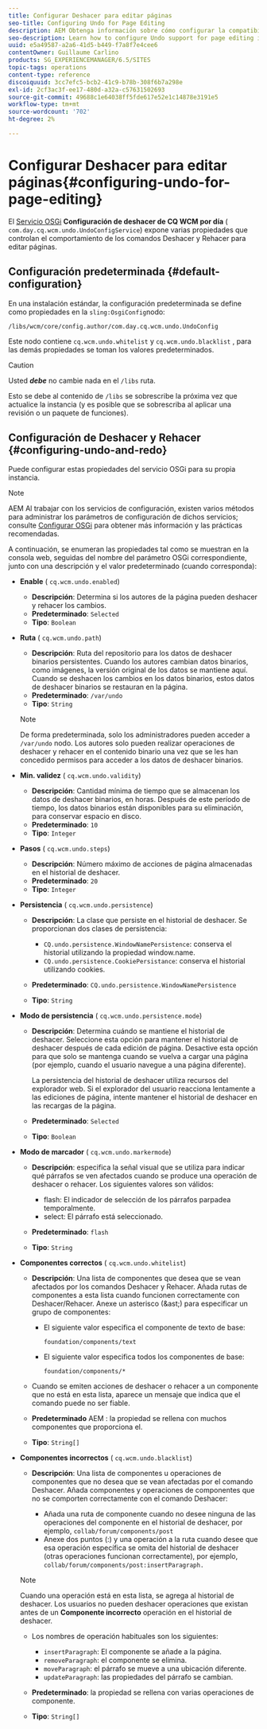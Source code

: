 ```yaml
---
title: Configurar Deshacer para editar páginas
seo-title: Configuring Undo for Page Editing
description: AEM Obtenga información sobre cómo configurar la compatibilidad con Deshacer para la edición de páginas en la.
seo-description: Learn how to configure Undo support for page editing in AEM.
uuid: e5a49587-a2a6-41d5-b449-f7a8f7e4cee6
contentOwner: Guillaume Carlino
products: SG_EXPERIENCEMANAGER/6.5/SITES
topic-tags: operations
content-type: reference
discoiquuid: 3cc7efc5-bcb2-41c9-b78b-308f6b7a298e
exl-id: 2cf3ac3f-ee17-480d-a32a-c57631502693
source-git-commit: 49688c1e64038ff5fde617e52e1c14878e3191e5
workflow-type: tm+mt
source-wordcount: '702'
ht-degree: 2%

---
```


# Configurar Deshacer para editar páginas{#configuring-undo-for-page-editing}

El [Servicio OSGi](/help/sites-deploying/configuring-osgi.md)  **Configuración de deshacer de CQ WCM por día** ( `com.day.cq.wcm.undo.UndoConfigService`) expone varias propiedades que controlan el comportamiento de los comandos Deshacer y Rehacer para editar páginas.

## Configuración predeterminada {#default-configuration}

En una instalación estándar, la configuración predeterminada se define como propiedades en la `sling:OsgiConfig`nodo:

`/libs/wcm/core/config.author/com.day.cq.wcm.undo.UndoConfig`

Este nodo contiene `cq.wcm.undo.whitelist` y `cq.wcm.undo.blacklist` , para las demás propiedades se toman los valores predeterminados.

>[!CAUTION]
>
>Usted ***debe*** no cambie nada en el `/libs` ruta.
>
>Esto se debe al contenido de `/libs` se sobrescribe la próxima vez que actualice la instancia (y es posible que se sobrescriba al aplicar una revisión o un paquete de funciones).

## Configuración de Deshacer y Rehacer {#configuring-undo-and-redo}

Puede configurar estas propiedades del servicio OSGi para su propia instancia.

>[!NOTE]
>
>AEM Al trabajar con los servicios de configuración, existen varios métodos para administrar los parámetros de configuración de dichos servicios; consulte [Configurar OSGi](/help/sites-deploying/configuring-osgi.md) para obtener más información y las prácticas recomendadas.

A continuación, se enumeran las propiedades tal como se muestran en la consola web, seguidas del nombre del parámetro OSGi correspondiente, junto con una descripción y el valor predeterminado (cuando corresponda):

* **Enable**
( `cq.wcm.undo.enabled`)

   * **Descripción**: Determina si los autores de la página pueden deshacer y rehacer los cambios.
   * **Predeterminado**: `Selected`
   * **Tipo**: `Boolean`

* **Ruta**
( `cq.wcm.undo.path`)

   * **Descripción**: Ruta del repositorio para los datos de deshacer binarios persistentes. Cuando los autores cambian datos binarios, como imágenes, la versión original de los datos se mantiene aquí. Cuando se deshacen los cambios en los datos binarios, estos datos de deshacer binarios se restauran en la página.
   * **Predeterminado**: `/var/undo`
   * **Tipo**: `String`

  >[!NOTE]
  >
  >De forma predeterminada, solo los administradores pueden acceder a `/var/undo` nodo. Los autores solo pueden realizar operaciones de deshacer y rehacer en el contenido binario una vez que se les han concedido permisos para acceder a los datos de deshacer binarios.

* **Min. validez**
( `cq.wcm.undo.validity`)

   * **Descripción**: Cantidad mínima de tiempo que se almacenan los datos de deshacer binarios, en horas. Después de este período de tiempo, los datos binarios están disponibles para su eliminación, para conservar espacio en disco.
   * **Predeterminado**: `10`
   * **Tipo**: `Integer`

* **Pasos**
( `cq.wcm.undo.steps`)

   * **Descripción**: Número máximo de acciones de página almacenadas en el historial de deshacer.
   * **Predeterminado**: `20`
   * **Tipo**: `Integer`

* **Persistencia**
( `cq.wcm.undo.persistence`)

   * **Descripción**: La clase que persiste en el historial de deshacer. Se proporcionan dos clases de persistencia:

      * `CQ.undo.persistence.WindowNamePersistence`: conserva el historial utilizando la propiedad window.name.
      * `CQ.undo.persistence.CookiePersistance`: conserva el historial utilizando cookies.

   * **Predeterminado**: `CQ.undo.persistence.WindowNamePersistence`
   * **Tipo**: `String`

* **Modo de persistencia**
( `cq.wcm.undo.persistence.mode`)

   * **Descripción**: Determina cuándo se mantiene el historial de deshacer. Seleccione esta opción para mantener el historial de deshacer después de cada edición de página. Desactive esta opción para que solo se mantenga cuando se vuelva a cargar una página (por ejemplo, cuando el usuario navegue a una página diferente).

     La persistencia del historial de deshacer utiliza recursos del explorador web. Si el explorador del usuario reacciona lentamente a las ediciones de página, intente mantener el historial de deshacer en las recargas de la página.

   * **Predeterminado**: `Selected`
   * **Tipo**: `Boolean`

* **Modo de marcador**
( `cq.wcm.undo.markermode`)

   * **Descripción**: especifica la señal visual que se utiliza para indicar qué párrafos se ven afectados cuando se produce una operación de deshacer o rehacer. Los siguientes valores son válidos:

      * flash: El indicador de selección de los párrafos parpadea temporalmente.
      * select: El párrafo está seleccionado.

   * **Predeterminado**: `flash`
   * **Tipo**: `String`

* **Componentes correctos**
( `cq.wcm.undo.whitelist`)

   * **Descripción**: Una lista de componentes que desea que se vean afectados por los comandos Deshacer y Rehacer. Añada rutas de componentes a esta lista cuando funcionen correctamente con Deshacer/Rehacer. Anexe un asterisco (&amp;ast;) para especificar un grupo de componentes:

      * El siguiente valor especifica el componente de texto de base:

        `foundation/components/text`

      * El siguiente valor especifica todos los componentes de base:

        `foundation/components/*`

   * Cuando se emiten acciones de deshacer o rehacer a un componente que no está en esta lista, aparece un mensaje que indica que el comando puede no ser fiable.

   * **Predeterminado** AEM : la propiedad se rellena con muchos componentes que proporciona el.
   * **Tipo**: `String[]`

* **Componentes incorrectos**
( `cq.wcm.undo.blacklist`)

   * **Descripción**: Una lista de componentes u operaciones de componentes que no desea que se vean afectadas por el comando Deshacer. Añada componentes y operaciones de componentes que no se comporten correctamente con el comando Deshacer:

      * Añada una ruta de componente cuando no desee ninguna de las operaciones del componente en el historial de deshacer, por ejemplo, `collab/forum/components/post`
      * Anexe dos puntos (:) y una operación a la ruta cuando desee que esa operación específica se omita del historial de deshacer (otras operaciones funcionan correctamente), por ejemplo, `collab/forum/components/post:insertParagraph.`

  >[!NOTE]
  >
  >Cuando una operación está en esta lista, se agrega al historial de deshacer. Los usuarios no pueden deshacer operaciones que existan antes de un **Componente incorrecto** operación en el historial de deshacer.

   * Los nombres de operación habituales son los siguientes:

      * `insertParagraph`: El componente se añade a la página.
      * `removeParagraph`: el componente se elimina.
      * `moveParagraph`: el párrafo se mueve a una ubicación diferente.
      * `updateParagraph`: las propiedades del párrafo se cambian.

   * **Predeterminado**: la propiedad se rellena con varias operaciones de componente.
   * **Tipo**: `String[]`
